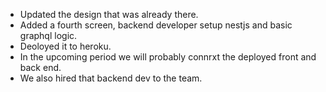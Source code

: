 - Updated the design that was already there.
- Added a fourth screen, backend developer setup nestjs and basic graphql logic.
- Deoloyed it to heroku.
- In the upcoming period we will probably connrxt the deployed front and back end.
- We also hired that backend dev to the team.

